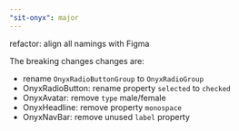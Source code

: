 ```yaml
---
"sit-onyx": major
---
```


refactor: align all namings with Figma

The breaking changes changes are:

- rename `OnyxRadioButtonGroup` to `OnyxRadioGroup`
- OnyxRadioButton: rename property `selected` to `checked`
- OnyxAvatar: remove `type` male/female
- OnyxHeadline: remove property `monospace`
- OnyxNavBar: remove unused `label` property

